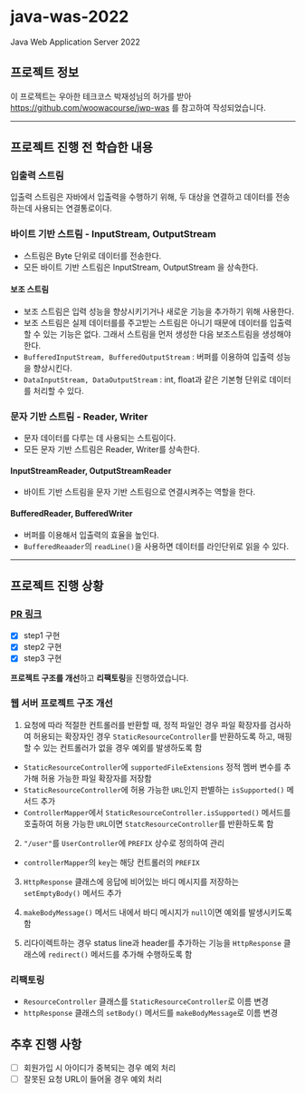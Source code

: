 # java-was-2022
Java Web Application Server 2022


## 프로젝트 정보 

이 프로젝트는 우아한 테크코스 박재성님의 허가를 받아 https://github.com/woowacourse/jwp-was 
를 참고하여 작성되었습니다.

---

## 프로젝트 진행 전 학습한 내용

### 입출력 스트림

입출력 스트림은 자바에서 입출력을 수행하기 위해, 두 대상을 연결하고 데이터를 전송하는데 사용되는 연결통로이다.

### 바이트 기반 스트림 - InputStream, OutputStream

- 스트림은 Byte 단위로 데이터를 전송한다.
- 모든 바이트 기반 스트림은 InputStream, OutputStream 을 상속한다.

#### 보조 스트림
- 보조 스트림은 입력 성능을 향상시키기거나 새로운 기능을 추가하기 위해 사용한다.
- 보조 스트림은 실제 데이터를를 주고받는 스트림은 아니기 때문에 데이터를 입출력할 수 있는 기능은 없다. 그래서 스트림을 먼저 생성한 다음 보조스트림을 생성해야 한다.
- `BufferedInputStream, BufferedOutputStream` : 버퍼를 이용하여 입출력 성능을 향상시킨다.
- `DataInputStream, DataOutputStream` : int, float과 같은 기본형 단위로 데이터를 처리할 수 있다.

### 문자 기반 스트림 - Reader, Writer
- 문자 데이터를 다루는 데 사용되는 스트림이다.
- 모든 문자 기반 스트림은 Reader, Writer를 상속한다.

#### InputStreamReader, OutputStreamReader
- 바이트 기반 스트림을 문자 기반 스트림으로 연결시켜주는 역할을 한다.

#### BufferedReader, BufferedWriter
- 버퍼를 이용해서 입출력의 효율을 높인다.
- `BufferedReaader`의 `readLine()`을 사용하면 데이터를 라인단위로 읽을 수 있다.

---

## 프로젝트 진행 상황
### [PR 링크](https://github.com/softeerbootcamp/be-java-web-server/pull/92)
- [x] step1 구현
- [x] step2 구현
- [x] step3 구현

**프로젝트 구조를 개선**하고 **리팩토링**을 진행하였습니다.

### 웹 서버 프로젝트 구조 개선
1. 요청에 따라 적절한 컨트롤러를 반환할 때, 정적 파일인 경우 파일 확장자를 검사하여 허용되는 확장자인 경우 `StaticResourceController`를 반환하도록 하고, 매핑할 수 있는 컨트롤러가 없을 경우 예외를 발생하도록 함
- `StaticResourceController`에 `supportedFileExtensions` 정적 멤버 변수를 추가해 허용 가능한 파일 확장자를 저장함
- `StaticResourceController`에 허용 가능한 `URL`인지 판별하는 `isSupported()` 메서드 추가
- `ControllerMapper`에서 `StaticResourceController.isSupported()` 메서드를 호출하여 허용 가능한 `URL`이면 `StatcResourceController`를 반환하도록 함

2. `"/user"`를 `UserController`에 `PREFIX` 상수로 정의하여 관리
- `controllerMapper`의 `key`는 해당 컨트롤러의 `PREFIX`

3. `HttpResponse` 클래스에 응답에 비어있는 바디 메시지를 저장하는 `setEmptyBody()` 메서드 추가

4. `makeBodyMessage()` 메서드 내에서 바디 메시지가 `null`이면 예외를 발생시키도록 함

5. 리다이렉트하는 경우 status line과 header를 추가하는 기능을 `HttpResponse` 클래스에 `redirect()` 메서드를 추가해 수행하도록 함

### 리팩토링
- `ResourceController` 클래스를 `StaticResourceController`로 이름 변경
- `httpResponse` 클래스의 `setBody()` 메서드를 `makeBodyMessage`로 이름 변경

## 추후 진행 사항
- [ ] 회원가입 시 아이디가 중복되는 경우 예외 처리
- [ ] 잘못된 요청 URL이 들어올 경우 예외 처리
